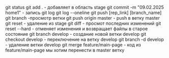 git status
git add . - добавляет в область stage
git commit -m "09.02.2025 home1" - запись
git log
git log --oneline
git push [rep_link] [branch_name]
git branch -просмотр ветки
git push origin master - push в ветку master
git reset - удаление из stage
git diff - просмот последних изменений
git reset --hard - отменяет изменения и возвращает файлы в старое состояние
git branch develop - создание новой ветки develop
git checkout develop - переключение на ветку develop
git branch -d develop - удаление ветки develop
git merge feature/main-page - код из feature/main-page мы хотим перенести в master ветку
